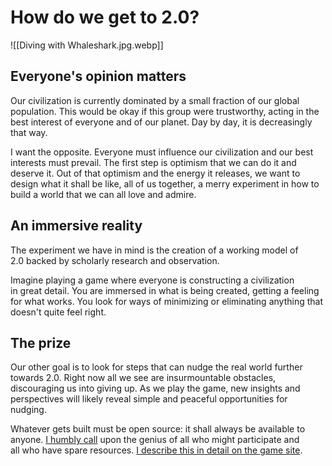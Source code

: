 # How do we get to 2.0?

![[Diving with Whaleshark.jpg.webp]]

## Everyone's opinion matters

Our civilization is currently dominated by a small fraction of our global population. This would be okay if this group were trustworthy, acting in the best interest of everyone and of our planet. Day by day, it is decreasingly that way. 

I want the opposite. Everyone must influence our civilization and our best interests must prevail. The first step is optimism that we can do it and deserve it. Out of that optimism and the energy it releases, we want to design what it shall be like, all of us together, a merry experiment in how to build a world that we can all love and admire.

## An immersive reality

The experiment we have in mind is the creation of a working model of 2.0 backed by scholarly research and observation.

Imagine playing a game where everyone is constructing a civilization in great detail. You are immersed in what is being created, getting a feeling for what works. You look for ways of minimizing or eliminating anything that doesn't quite feel right.

## The prize

Our other goal is to look for steps that can nudge the real world further towards 2.0. Right now all we see are insurmountable obstacles, discouraging us into giving up. As we play the game, new insights and perspectives will likely reveal simple and peaceful opportunities for nudging.

Whatever gets built must be open source: it shall always be available to anyone. [I humbly call](https://wiki.civilization2.org/voice) upon the genius of all who might participate and all who have spare resources. [I describe this in detail on the game site](http://wiki.game.civilization2.org/).

